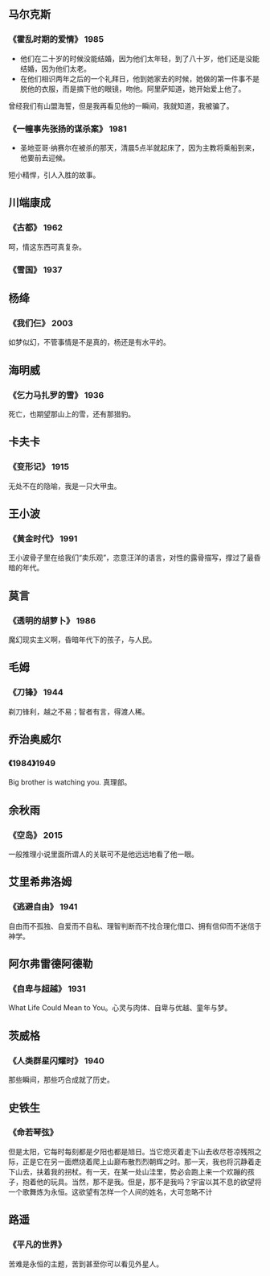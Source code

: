 ## 马尔克斯
### 《霍乱时期的爱情》 1985
- 他们在二十岁的时候没能结婚，因为他们太年轻，到了八十岁，他们还是没能结婚，因为他们太老。
- 在他们相识两年之后的一个礼拜日，他到她家去的时候，她做的第一件事不是脱他的衣服，而是摘下他的眼镜，吻他。阿里萨知道，她开始爱上他了。

曾经我们有山盟海誓，但是我再看见他的一瞬间，我就知道，我被骗了。
### 《一幢事先张扬的谋杀案》 1981
- 圣地亚哥·纳赛尔在被杀的那天，清晨5点半就起床了，因为主教将乘船到来，他要前去迎候。

短小精悍，引人入胜的故事。
## 川端康成
### 《古都》 1962
呵，情这东西可真复杂。
### 《雪国》 1937
## 杨绛
### 《我们仨》 2003
如梦似幻，不管事情是不是真的，杨还是有水平的。
## 海明威
### 《乞力马扎罗的雪》 1936
死亡，也期望那山上的雪，还有那猎豹。
## 卡夫卡
### 《变形记》 1915
无处不在的隐喻，我是一只大甲虫。
## 王小波
### 《黄金时代》 1991
王小波骨子里在给我们“卖乐观”，恣意汪洋的语言，对性的露骨描写，撑过了最昏暗的年代。
## 莫言
### 《透明的胡萝卜》 1986
魔幻现实主义啊，昏暗年代下的孩子，与人民。
## 毛姆
### 《刀锋》 1944
剃刀锋利，越之不易；智者有言，得渡人稀。
## 乔治奥威尔
### 《1984》1949
Big brother is watching you. 真理部。
## 余秋雨
### 《空岛》 2015
一般推理小说里面所谓人的关联可不是他远远地看了他一眼。
## 艾里希弗洛姆
### 《逃避自由》 1941
自由而不孤独、自爱而不自私、理智判断而不找合理化借口、拥有信仰而不迷信于神学。
## 阿尔弗雷德阿德勒
### 《自卑与超越》 1931
What Life Could Mean to You。心灵与肉体、自卑与优越、童年与梦。
## 茨威格
### 《人类群星闪耀时》 1940
那些瞬间，那些巧合成就了历史。
## 史铁生
### 《命若琴弦》
但是太阳，它每时每刻都是夕阳也都是旭日。当它熄灭着走下山去收尽苍凉残照之际，正是它在另一面燃烧着爬上山巅布散烈烈朝辉之时。那一天，我也将沉静着走下山去，扶着我的拐杖。有一天，在某一处山洼里，势必会跑上来一个欢蹦的孩子，抱着他的玩具。当然，那不是我。但是，那不是我吗？宇宙以其不息的欲望将一个歌舞炼为永恒。这欲望有怎样一个人间的姓名，大可忽略不计
## 路遥
### 《平凡的世界》
苦难是永恒的主题，苦到甚至你可以看见外星人。